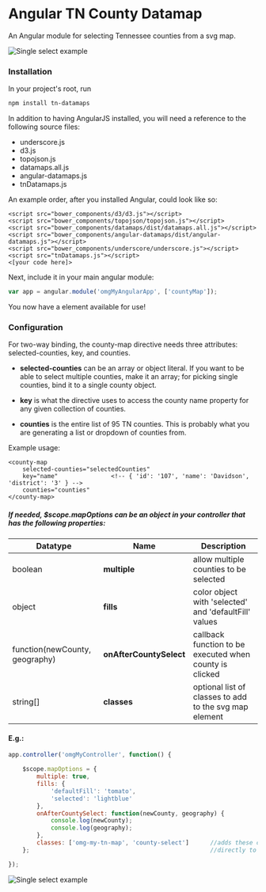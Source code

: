# Angular TN County Datamap

An Angular module for selecting Tennessee counties from a svg map.

![Single select example](/county_map_single_snip.PNG)

### Installation

In your project's root, run
```bash
npm install tn-datamaps
```

In addition to having AngularJS installed, you will need a reference to the following source files:

* underscore.js
* d3.js
* topojson.js
* datamaps.all.js
* angular-datamaps.js
* tnDatamaps.js

An example order, after you installed Angular, could look like so:

```
<script src="bower_components/d3/d3.js"></script>
<script src="bower_components/topojson/topojson.js"></script>
<script src="bower_components/datamaps/dist/datamaps.all.js"></script>
<script src="bower_components/angular-datamaps/dist/angular-datamaps.js"></script>
<script src="bower_components/underscore/underscore.js"></script>
<script src="tnDatamaps.js"></script>
<[your code here]>
```

Next, include it in your main angular module:
```javascript
var app = angular.module('omgMyAngularApp', ['countyMap']);
```

You now have a <county-map></county-map> element available for use!

### Configuration

For two-way binding, the county-map directive needs three attributes: selected-counties, key, and counties.

- **selected-counties** can be an array or object literal. If you want to be able to select multiple counties, make it an
array; for picking single counties, bind it to a single county object.

- **key** is what the directive uses to access the county name property for any given collection of counties.

- **counties** is the entire list of 95 TN counties. This is probably what you are generating a list or dropdown of counties from.

Example usage:
```
<county-map
    selected-counties="selectedCounties"
    key="name"               <!-- { 'id': '107', 'name': 'Davidson', 'district': '3' } -->
    counties="counties"
</county-map>
```

##### If needed, $scope.mapOptions can be an object in your controller that has the following properties:

| Datatype                       | Name                    | Description                                             |
| ------------------------------ | ----------------------- | ------------------------------------------------------- |
| boolean                        | **multiple**            | allow multiple counties to be selected                  |
| object                         | **fills**               | color object with 'selected' and 'defaultFill' values   |
| function(newCounty, geography) | **onAfterCountySelect** | callback function to be executed when county is clicked |
| string[]                       | **classes**             | optional list of classes to add to the svg map element  |

#### E.g.:
```javascript
app.controller('omgMyController', function() {

    $scope.mapOptions = {
        multiple: true,
        fills: {
            'defaultFill': 'tomato',
            'selected': 'lightblue'
        },
        onAfterCountySelect: function(newCounty, geography) {
            console.log(newCounty);
            console.log(geography);
        },
        classes: ['omg-my-tn-map', 'county-select']      //adds these classes
    };                                                   //directly to the svg element

});
```

![Single select example](/county_map_mutli_snip.PNG)
